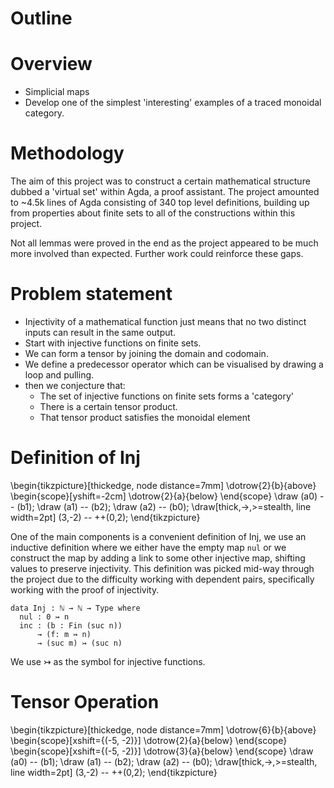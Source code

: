 # Outline

# Overview

- Simplicial maps
- Develop one of the simplest 'interesting' examples of a traced monoidal category.

# Methodology

The aim of this project was to construct a certain mathematical
structure dubbed a 'virtual set' within Agda, a proof assistant. The
project amounted to ~4.5k lines of Agda consisting of 340 top level
definitions, building up from properties about finite sets to all of
the constructions within this project.

Not all lemmas were proved in the end as the project appeared to be
much more involved than expected. Further work could reinforce these
gaps.

# Problem statement

- Injectivity of a mathematical function just means that no two
  distinct inputs can result in the same output.
- Start with injective functions on finite sets. 
- We can form a tensor by joining the domain and codomain.
- We define a predecessor operator which can be visualised by drawing a loop and pulling.
- then we conjecture that:
  - The set of injective functions on finite sets forms a 'category'
  - There is a certain tensor product.
  - That tensor product satisfies the monoidal element

# Definition of Inj

\begin{tikzpicture}[thickedge, node distance=7mm]
  \dotrow{2}{b}{above}
  \begin{scope}[yshift=-2cm]
    \dotrow{2}{a}{below}
  \end{scope}
  \draw (a0) -- (b1);
  \draw (a1) -- (b2);
  \draw (a2) -- (b0);
 \draw[thick,->,>=stealth, line width=2pt] (3,-2) -- ++(0,2);
\end{tikzpicture}

One of the main components is a convenient definition of Inj, 
we use an inductive definition where we either have the empty map
`nul` or we construct the map by adding a link to some other injective
map, shifting values to preserve injectivity. This definition was
picked mid-way through the
project due to the difficulty working with dependent pairs,
specifically working with the proof of injectivity.

```
data Inj : ℕ → ℕ → Type where
  nul : 0 ↣ n
  inc : (b : Fin (suc n))
      → (f: m ↣ n)
      → (suc m) ↣ (suc n)
```

We use ↣ as the symbol for injective functions.

# Tensor Operation

\begin{tikzpicture}[thickedge, node distance=7mm]
  \dotrow{6}{b}{above}
  \begin{scope}[xshift={(-5, -2)}]
    \dotrow{2}{a}{below}
  \end{scope}
  \begin{scope}[xshift={(-5, -2)}]
    \dotrow{3}{a}{below}
  \end{scope}
  \draw (a0) -- (b1);
  \draw (a1) -- (b2);
  \draw (a2) -- (b0);
 \draw[thick,->,>=stealth, line width=2pt] (3,-2) -- ++(0,2);
\end{tikzpicture}
